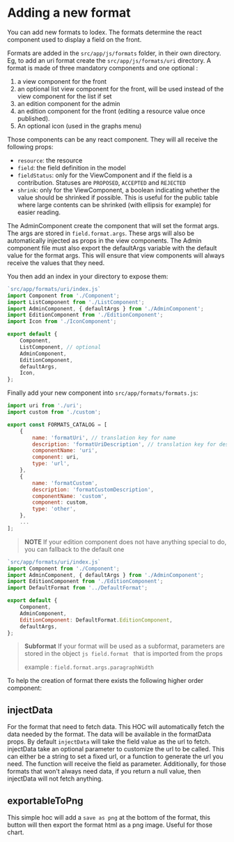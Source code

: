 # Adding a new format

You can add new formats to lodex.
The formats determine the react component used to display a field on the front.

Formats are added in the `src/app/js/formats` folder, in their own directory.
Eg, to add an uri format create the `src/app/js/formats/uri` directory.
A format is made of three mandatory components and one optional :

1. a view component for the front
1. an optional list view component for the front, will be used instead of the view component for the list if set
1. an edition component for the admin
1. an edition component for the front (editing a resource value once published).
1. An optional icon (used in the graphs menu)

Those components can be any react component. They will all receive the following props:

- `resource`: the resource
- `field`: the field definition in the model
- `fieldStatus`: only for the ViewComponent and if the field is a contribution. Statuses are `PROPOSED`, `ACCEPTED` and `REJECTED`
- `shrink`: only for the ViewComponent, a boolean indicating whether the value should be shrinked if possible. This is useful for the public table where large contents can be shrinked (with ellipsis for example) for easier reading.

The AdminComponent create the component that will set the format args. The args are stored in `field.format.args`.
These args will also be automatically injected as props in the view components.
The Admin component file must also export the defaultArgs variable with the default value for the format args.
This will ensure that view components will always receive the values that they need.

You then add an index in your directory to expose them:

```js
`src/app/formats/uri/index.js`
import Component from './Component';
import ListComponent from './ListComponent';
import AdminComponent, { defaultArgs } from './AdminComponent';
import EditionComponent from './EditionComponent';
import Icon from './IconComponent';

export default {
    Component,
    ListComponent, // optional
    AdminComponent,
    EditionComponent,
    defaultArgs,
    Icon,
};
```

Finally add your new component into `src/app/formats/formats.js`:

```js
import uri from './uri';
import custom from './custom';

export const FORMATS_CATALOG = [
    {
        name: 'formatUri', // translation key for name
        description: 'formatUriDescription', // translation key for description
        componentName: 'uri',
        component: uri,
        type: 'url',
    },
    {
        name: 'formatCustom',
        description: 'formatCustomDescription',
        componentName: 'custom',
        component: custom,
        type: 'other',
    },
    ...
];
```

> **NOTE** If your edition component does not have anything special to do, you can fallback to the default one

```js
`src/app/formats/uri/index.js`
import Component from './Component';
import AdminComponent, { defaultArgs } from './AdminComponent';
import EditionComponent from './EditionComponent';
import DefaultFormat from '../DefaultFormat';

export default {
    Component,
    AdminComponent,
    EditionComponent: DefaultFormat.EditionComponent,
    defaultArgs,
};
```

> **Subformat** If your format will be used as a subformat, parameters are stored in the object  ```js field.format ``` that is imported from the props
>
> example : ``` field.format.args.paragraphWidth ```


To help the creation of format there exists the following higher order component:

## injectData
For the format that need to fetch data. This HOC will automatically fetch the data needed by the format. The data will be available in the formatData props.
By default `injectData` will take the field value as the url to fetch.
injectData take an optional parameter to customize the url to be called.
This can either be a string to set a fixed url, or a function to generate the url you need. The function will receive the field as parameter.
Additionally, for those formats that won't always need data, if you return a null value, then injectData will not fetch anything.

## exportableToPng
This simple hoc will add a `save as png` at the bottom of the format, this button will then export the format html as a png image. Useful for those chart.
